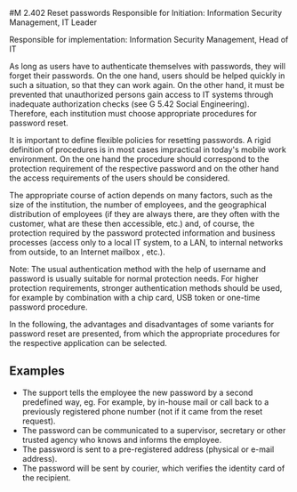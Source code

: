 #M 2.402 Reset passwords
Responsible for Initiation: Information Security Management, IT Leader

Responsible for implementation: Information Security Management, Head of IT

As long as users have to authenticate themselves with passwords, they will forget their passwords. On the one hand, users should be helped quickly in such a situation, so that they can work again. On the other hand, it must be prevented that unauthorized persons gain access to IT systems through inadequate authorization checks (see G 5.42 Social Engineering). Therefore, each institution must choose appropriate procedures for password reset.

It is important to define flexible policies for resetting passwords. A rigid definition of procedures is in most cases impractical in today's mobile work environment. On the one hand the procedure should correspond to the protection requirement of the respective password and on the other hand the access requirements of the users should be considered.

The appropriate course of action depends on many factors, such as the size of the institution, the number of employees, and the geographical distribution of employees (if they are always there, are they often with the customer, what are these then accessible, etc.) and, of course, the protection required by the password protected information and business processes (access only to a local IT system, to a LAN, to internal networks from outside, to an Internet mailbox , etc.).

Note: The usual authentication method with the help of username and password is usually suitable for normal protection needs. For higher protection requirements, stronger authentication methods should be used, for example by combination with a chip card, USB token or one-time password procedure.

In the following, the advantages and disadvantages of some variants for password reset are presented, from which the appropriate procedures for the respective application can be selected.



## Examples 
* The support tells the employee the new password by a second predefined way, eg. For example, by in-house mail or call back to a previously registered phone number (not if it came from the reset request).
* The password can be communicated to a supervisor, secretary or other trusted agency who knows and informs the employee.
* The password is sent to a pre-registered address (physical or e-mail address).
* The password will be sent by courier, which verifies the identity card of the recipient.




